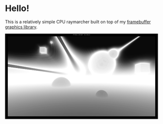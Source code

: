 # Hello!

This is a relatively simple CPU raymarcher built on top of my
[framebuffer graphics library](https://github.com/vmhl87/fbgui).

![](demo.png)
